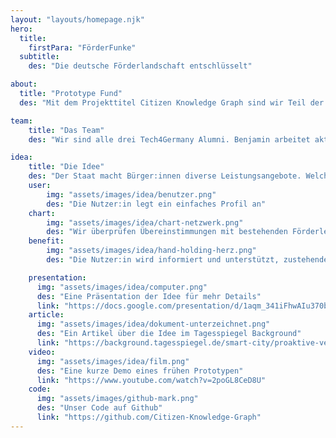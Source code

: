 ```yaml
---
layout: "layouts/homepage.njk"
hero:
  title:
    firstPara: "FörderFunke"
  subtitle:
    des: "Die deutsche Förderlandschaft entschlüsselt"

about:
  title: "Prototype Fund"
  des: "Mit dem Projekttitel Citizen Knowledge Graph sind wir Teil der 15. Förderrunde des Prototype Funds. Die Förderphase beginnt im März 2024 and dauert 6 Monate."

team:
    title: "Das Team"
    des: "Wir sind alle drei Tech4Germany Alumni. Benjamin arbeitet aktuell als Softwareentwickler im Projekt 'Neues Rechtsinformationssystem' beim DigitalService. Vanessa verbessert bei ifok digitale Dienstleistungen der Verwaltung. Ben arbeitet als Data Engineer bei SoundCloud."

idea:
    title: "Die Idee"
    des: "Der Staat macht Bürger:innen diverse Leistungsangebote. Welche Ansprüche bestehen, ist vielen Menschen nicht bewusst. Anträge werden oft gar nicht oder falsch gestellt. Leistungen gehen verloren. Der Citizen Knowledge Graph informiert Bürger:innen über ihre Rechte und Ansprüche und unterstützt sie dabei, Anträge ordnungsgemäß einzureichen."
    user:
        img: "assets/images/idea/benutzer.png"
        des: "Die Nutzer:in legt ein einfaches Profil an"
    chart:
        img: "assets/images/idea/chart-netzwerk.png"
        des: "Wir überprüfen Übereinstimmungen mit bestehenden Förderleistungen"
    benefit:
        img: "assets/images/idea/hand-holding-herz.png"
        des: "Die Nutzer:in wird informiert und unterstützt, zustehende Förderungen zu beantragen"

    presentation:
      img: "assets/images/idea/computer.png"
      des: "Eine Präsentation der Idee für mehr Details"
      link: "https://docs.google.com/presentation/d/1aqm_341iFhwAIu370b-LYOerN3eHKuOsyEtEuDHGWAU/edit#slide=id.p"
    article:
      img: "assets/images/idea/dokument-unterzeichnet.png"
      des: "Ein Artikel über die Idee im Tagesspiegel Background"  
      link: "https://background.tagesspiegel.de/smart-city/proaktive-verwaltung-als-selfmade-loesung"
    video:
      img: "assets/images/idea/film.png"
      des: "Eine kurze Demo eines frühen Prototypen"
      link: "https://www.youtube.com/watch?v=2poGL8CeD8U"
    code:
      img: "assets/images/github-mark.png"
      des: "Unser Code auf Github"
      link: "https://github.com/Citizen-Knowledge-Graph"
---
```

